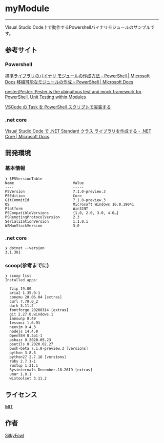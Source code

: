 # myModule
---

Visual Studio Code上で動作するPowershellバイナリモジュールのサンプルです。

## 参考サイト

### Powershell

[標準ライブラリのバイナリ モジュールの作成方法 - PowerShell | Microsoft Docs](https://docs.microsoft.com/ja-jp/powershell/scripting/dev-cross-plat/create-standard-library-binary-module?view=powershell-7)
[移植可能なモジュールの作成 - PowerShell | Microsoft Docs](https://docs.microsoft.com/ja-jp/powershell/scripting/dev-cross-plat/writing-portable-modules?view=powershell-7)

[pester/Pester: Pester is the ubiquitous test and mock framework for PowerShell.](https://github.com/pester/pester)
[Unit Testing within Modules](https://pester.dev/docs/usage/modules)

[VSCode の Task を PowerShell スクリプトで実装する](https://yokoken.hatenablog.com/entry/2019/08/13/024344)

### .net core

[Visual Studio Code で .NET Standard クラス ライブラリを作成する - .NET Core | Microsoft Docs](https://docs.microsoft.com/ja-jp/dotnet/core/tutorials/library-with-visual-studio-code)

## 開発環境

### 基本情報

```console:powershell
❯ $PSVersionTable
Name                           Value
----                           -----
PSVersion                      7.1.0-preview.3
PSEdition                      Core
GitCommitId                    7.1.0-preview.3
OS                             Microsoft Windows 10.0.19041
Platform                       Win32NT
PSCompatibleVersions           {1.0, 2.0, 3.0, 4.0…}
PSRemotingProtocolVersion      2.3
SerializationVersion           1.1.0.1
WSManStackVersion              3.0
```

### .net core

```console:dotnet
❯ dotnet --version
3.1.301
```

### scoop(参考までに)

```console
❯ scoop list
Installed apps:

  7zip 19.00
  aria2 1.35.0-1
  conemu 20.06.04 [extras]
  curl 7.70.0_2
  dark 3.11.2
  fontforge 20200314 [extras]
  git 2.27.0.windows.1
  innounp 0.49
  lessmsi 1.6.91
  neovim 0.4.3
  nodejs 14.4.0
  OpenSSH 8.2p1-1
  pshazz 0.2020.05.23
  psutils 0.2020.02.27
  pwsh-beta 7.1.0-preview.3 [versions]
  python 3.8.3
  python27 2.7.18 [versions]
  ruby 2.7.1-1
  rustup 1.21.1
  Sysinternals December.18.2019 [extras]
  unar 1.8.1
  wixtoolset 3.11.2
```

## ライセンス

[MIT](https://github.com/SilkyFowl/myModule/blob/master/LICENSE)

## 作者

[SilkyFowl](https://github.com/SilkyFowl)
